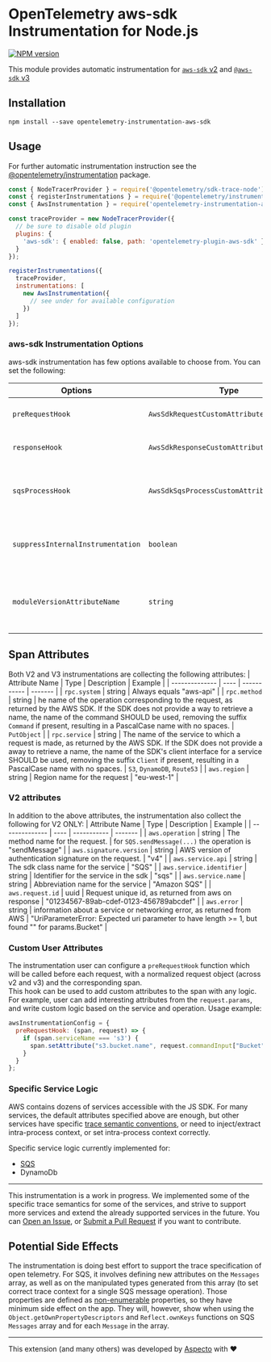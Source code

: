 # OpenTelemetry aws-sdk Instrumentation for Node.js
[![NPM version](https://img.shields.io/npm/v/opentelemetry-instrumentation-aws-sdk.svg)](https://www.npmjs.com/package/opentelemetry-instrumentation-aws-sdk)

This module provides automatic instrumentation for [`aws-sdk` v2](https://docs.aws.amazon.com/AWSJavaScriptSDK/latest/) and [`@aws-sdk` v3](https://github.com/aws/aws-sdk-js-v3)

## Installation

```
npm install --save opentelemetry-instrumentation-aws-sdk
```

## Usage
For further automatic instrumentation instruction see the [@opentelemetry/instrumentation](https://github.com/open-telemetry/opentelemetry-js/tree/main/packages/opentelemetry-instrumentation) package.

```js
const { NodeTracerProvider } = require('@opentelemetry/sdk-trace-node');
const { registerInstrumentations } = require('@opentelemetry/instrumentation');
const { AwsInstrumentation } = require('opentelemetry-instrumentation-aws-sdk');

const traceProvider = new NodeTracerProvider({
  // be sure to disable old plugin
  plugins: {
    'aws-sdk': { enabled: false, path: 'opentelemetry-plugin-aws-sdk' }
  }
});

registerInstrumentations({
  traceProvider,
  instrumentations: [
    new AwsInstrumentation({
      // see under for available configuration
    })
  ]
});
```

### aws-sdk Instrumentation Options

aws-sdk instrumentation has few options available to choose from. You can set the following:

| Options        | Type                                   | Description                                                                                     |
| -------------- | -------------------------------------- | ----------------------------------------------------------------------------------------------- |
| `preRequestHook` | `AwsSdkRequestCustomAttributeFunction` | Hook called before request send, which allow to add custom attributes to span. |
| `responseHook` | `AwsSdkResponseCustomAttributeFunction` | Hook for adding custom attributes when response is received from aws. |
| `sqsProcessHook` | `AwsSdkSqsProcessCustomAttributeFunction` | Hook called after starting sqs `process` span (for each sqs received message), which allow to add custom attributes to it. |
| `suppressInternalInstrumentation` | `boolean` | Most aws operation use http requests under the hood. Set this to `true` to hide all underlying http spans. |
| `moduleVersionAttributeName` | `string` | If passed, a span attribute will be added to all spans with key of the provided `moduleVersionAttributeName` and value of the patched module version |



## Span Attributes
Both V2 and V3 instrumentations are collecting the following attributes:
| Attribute Name | Type | Description | Example |
| -------------- | ---- | ----------- | ------- |
| `rpc.system` | string | Always equals "aws-api" | 
| `rpc.method` | string | he name of the operation corresponding to the request, as returned by the AWS SDK. If the SDK does not provide a way to retrieve a name, the name of the command SHOULD be used, removing the suffix `Command` if present, resulting in a PascalCase name with no spaces. | `PutObject` |
| `rpc.service` | string | The name of the service to which a request is made, as returned by the AWS SDK. If the SDK does not provide a away to retrieve a name, the name of the SDK's client interface for a service SHOULD be used, removing the suffix `Client` if present, resulting in a PascalCase name with no spaces. | `S3`, `DynamoDB`, `Route53` |
| `aws.region` | string | Region name for the request | "eu-west-1" |

### V2 attributes
In addition to the above attributes, the instrumentation also collect the following for V2 ONLY:
| Attribute Name | Type | Description | Example |
| -------------- | ---- | ----------- | ------- |
| `aws.operation` | string | The method name for the request. | for `SQS.sendMessage(...)` the operation is "sendMessage" |
| `aws.signature.version` | string | AWS version of authentication signature on the request. | "v4" |
| `aws.service.api` | string | The sdk class name for the service | "SQS" |
| `aws.service.identifier` | string | Identifier for the service in the sdk | "sqs" |
| `aws.service.name` | string | Abbreviation name for the service | "Amazon SQS" |
| `aws.request.id` | uuid | Request unique id, as returned from aws on response | "01234567-89ab-cdef-0123-456789abcdef" |
| `aws.error` | string | information about a service or networking error, as returned from AWS | "UriParameterError: Expected uri parameter to have length >= 1, but found "" for params.Bucket" |

### Custom User Attributes
The instrumentation user can configure a `preRequestHook` function which will be called before each request, with a normalized request object (across v2 and v3) and the corresponding span.  
This hook can be used to add custom attributes to the span with any logic.  
For example, user can add interesting attributes from the `request.params`, and write custom logic based on the service and operation.
Usage example:
```js
awsInstrumentationConfig = {
  preRequestHook: (span, request) => {
    if (span.serviceName === 's3') {
      span.setAttribute("s3.bucket.name", request.commandInput["Bucket"]);
    }
  }
};
```

### Specific Service Logic
AWS contains dozens of services accessible with the JS SDK. For many services, the default attributes specified above are enough, but other services have specific [trace semantic conventions](https://github.com/open-telemetry/opentelemetry-specification/tree/master/specification/trace/semantic_conventions), or need to inject/extract intra-process context, or set intra-process context correctly.

Specific service logic currently implemented for:
* [SQS](./docs/sqs.md)
* DynamoDb

---

This instrumentation is a work in progress. We implemented some of the specific trace semantics for some of the services, and strive to support more services and extend the already supported services in the future. You can [Open an Issue](https://github.com/aspecto-io/opentelemetry-ext-js/issues), or [Submit a Pull Request](https://github.com/aspecto-io/opentelemetry-ext-js/pulls) if you want to contribute.

## Potential Side Effects
The instrumentation is doing best effort to support the trace specification of open telemetry. For SQS, it involves defining new attributes on the `Messages` array, as well as on the manipulated types generated from this array (to set correct trace context for a single SQS message operation). Those properties are defined as [non-enumerable](https://developer.mozilla.org/en-US/docs/Web/JavaScript/Enumerability_and_ownership_of_properties) properties, so they have minimum side effect on the app. They will, however, show when using the `Object.getOwnPropertyDescriptors` and `Reflect.ownKeys` functions on SQS `Messages` array and for each `Message` in the array.

---

This extension (and many others) was developed by [Aspecto](https://www.aspecto.io/) with ❤️
